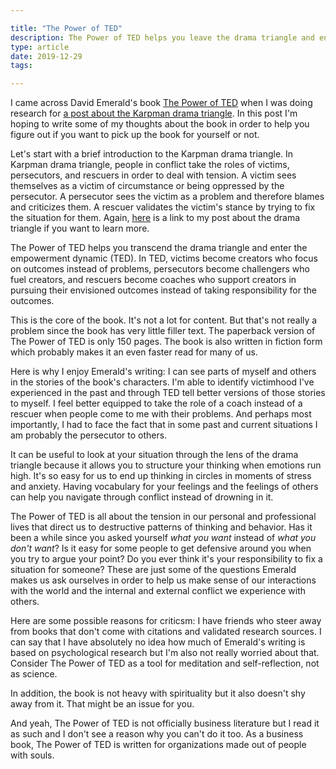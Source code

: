 ```yaml
---

title: "The Power of TED"
description: The Power of TED helps you leave the drama triangle and enter the empowerment dynamic.
type: article
date: 2019-12-29
tags:

---
```


I came across David Emerald's book [The Power of TED](https://www.amazon.com/POWER-TED-EMPOWERMENT-DYNAMIC-Anniversary/dp/0996871802) when I was doing research for [a post about the Karpman drama triangle](/posts/the-drama-triangle/). In this post I'm hoping to write some of my thoughts about the book in order to help you figure out if you want to pick up the book for yourself or not.

Let's start with a brief introduction to the Karpman drama triangle. In Karpman drama triangle, people in conflict take the roles of victims, persecutors, and rescuers in order to deal with tension. A victim sees themselves as a victim of circumstance or being oppressed by the persecutor. A persecutor sees the victim as a problem and therefore blames and criticizes them. A rescuer validates the victim's stance by trying to fix the situation for them. Again, [here](/posts/the-drama-triangle/) is a link to my post about the drama triangle if you want to learn more.

The Power of TED helps you transcend the drama triangle and enter the empowerment dynamic (TED). In TED, victims become creators who focus on outcomes instead of problems, persecutors become challengers who fuel creators, and rescuers become coaches who support creators in pursuing their envisioned outcomes instead of taking responsibility for the outcomes.

This is the core of the book. It's not a lot for content. But that's not really a problem since the book has very little filler text. The paperback version of The Power of TED is only 150 pages. The book is also written in fiction form which probably makes it an even faster read for many of us.

Here is why I enjoy Emerald's writing: I can see parts of myself and others in the stories of the book's characters. I'm able to identify victimhood I've experienced in the past and through TED tell better versions of those stories to myself. I feel better equipped to take the role of a coach instead of a rescuer when people come to me with their problems. And perhaps most importantly, I had to face the fact that in some past and current situations I am probably the persecutor to others.

It can be useful to look at your situation through the lens of the drama triangle because it allows you to structure your thinking when emotions run high. It's so easy for us to end up thinking in circles in moments of stress and anxiety. Having vocabulary for your feelings and the feelings of others can help you navigate through conflict instead of drowning in it.

The Power of TED is all about the tension in our personal and professional lives that direct us to destructive patterns of thinking and behavior. Has it been a while since you asked yourself *what you want* instead of *what you don't want*? Is it easy for some people to get defensive around you when you try to argue your point? Do you ever think it's your responsibility to fix a situation for someone? These are just some of the questions Emerald makes us ask ourselves in order to help us make sense of our interactions with the world and the internal and external conflict we experience with others.

Here are some possible reasons for criticsm: I have friends who steer away from books that don't come with citations and validated research sources. I can say that I have absolutely no idea how much of Emerald's writing is based on psychological research but I'm also not really worried about that. Consider The Power of TED as a tool for meditation and self-reflection, not as science.

In addition, the book is not heavy with spirituality but it also doesn't shy away from it. That might be an issue for you.

And yeah, The Power of TED is not officially business literature but I read it as such and I don't see a reason why you can't do it too. As a business book, The Power of TED is written for organizations made out of people with souls.
